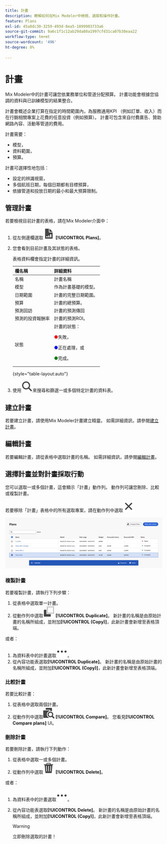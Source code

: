 ```yaml
---
title: 計畫
description: 瞭解如何在Mix Modeler中檢視、選取和操作計畫。
feature: Plans
exl-id: 45a8dc30-3259-493d-8ea5-1899903733a6
source-git-commit: 9a6c1f1c12ab29da80a1997cfd31ca07b38eaa22
workflow-type: tm+mt
source-wordcount: '496'
ht-degree: 0%

---
```


# 計畫

Mix Modeler中的計畫可讓您依業務單位和管道分配預算。 計畫功能會根據您協調的資料與已訓練模型的結果整合。

計畫會概述企業打算在指定的時間範圍內，為服務通用KPI （例如訂單、收入）而在行銷相關專案上花費的任意投資（例如預算）。 計畫可包含來自付費廣告、贊助網路內容、活動等管道的費用。

計畫需要：

- 模型，
- 資料範圍，
- 預算。

計畫可選擇性地包括：

- 設定的辨識視窗，
- 多個航班日期，每個日期都有目標預算，
- 依據管道和投放日期的最小和最大預算限制。


## 管理計畫

若要檢視目前計畫的表格，請在Mix Modeler介面中：

1. 從左側邊欄選取![](/help/assets/icons/FileChart.svg) **[!UICONTROL Plans]**。

1. 您會看到目前計畫及其狀態的表格。

   表格資料欄會指定計畫的詳細資訊。

   | 欄名稱 | 詳細資料 |
   |---|---|
   | 名稱 | 計畫名稱 |
   | 模型 | 作為計畫基礎的模型。 |
   | 日期範圍 | 計畫的完整日期範圍。 |
   | 預算 | 計畫的總預算。 |
   | 預測回訪 | 計畫的預測傳回 |
   | 預測的投資報酬率 | 計畫的預測ROI。 |
   | 狀態 | 計畫的狀態： <p><span style="color:red">●</span>失敗， <p><span style="color:blue">●</span>正在處理，或 <p><span style="color:green">●</span>完成。 |

   {style="table-layout:auto"}

1. 使用![搜尋](/help/assets/icons/Search.svg)來搜尋和篩選一或多個特定計畫的資料表。

## 建立計畫

若要建立計畫，請使用Mix Modeler計畫建立精靈。 如需詳細資訊，請參閱[建立計畫](create.md)。


## 編輯計畫

若要編輯計畫，請從表格中選取計畫的名稱。 如需詳細資訊，請參閱[編輯計畫](edit.md)。


## 選擇計畫並對計畫採取行動

您可以選取一或多個計畫，這會顯示「計畫」動作列。 動作列可讓您刪除、比較或複製計畫。

若要移除「計畫」表格中的所有選取專案，請在動作列中選取![關閉](/help/assets/icons/Close.svg)

![計畫動作列](/help/assets/plans-action-bar.png)

### 複製計畫

若要複製計畫，請執行下列步驟：

1. 從表格中選取單一計畫。
1. 從動作列中選取![複製](/help/assets/icons/Copy.svg) **[!UICONTROL Duplicate]**。 新計畫的名稱是由原始計畫的名稱所組成，並附加&#x200B;**[!UICONTROL (Copy)]**，此新計畫會新增至表格頂端。

或者：

1. 為資料表中的計畫選取![更多](/help/assets/icons/More.svg)。
1. 從內容功能表選取&#x200B;**[!UICONTROL Duplicate]**。 新計畫的名稱是由原始計畫的名稱所組成，並附加&#x200B;**[!UICONTROL (Copy)]**，此新計畫會新增至表格頂端。

### 比較計畫

若要比較計畫：

1. 從表格中選取兩個計畫。
1. 從動作列中選取![比較](/help/assets/icons/Compare.svg) **[!UICONTROL Compare]**。 您看見&#x200B;**[!UICONTROL Compare plans]** UI。


### 刪除計畫

若要刪除計畫，請執行下列動作：

1. 從表格中選取一或多個計畫。
1. 從動作列中選取![刪除](/help/assets/icons/Delete.svg) **[!UICONTROL Delete]**。

或者：

1. 為資料表中的計畫選取![更多](/help/assets/icons/More.svg)。
1. 從內容功能表選取&#x200B;**[!UICONTROL Delete]**。 新計畫的名稱是由原始計畫的名稱所組成，並附加&#x200B;**[!UICONTROL (Copy)]**，此新計畫會新增至表格頂端。

   >[!WARNING]
   >
   >   立即刪除選取的計畫！
